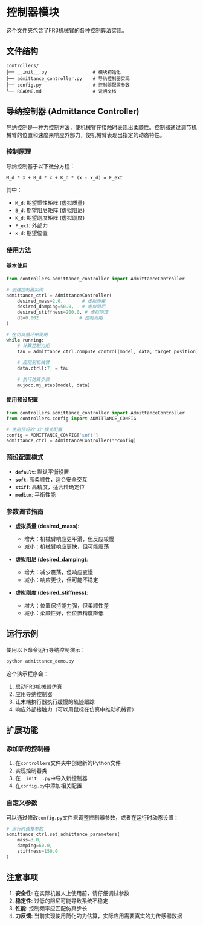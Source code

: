 # 控制器模块

这个文件夹包含了FR3机械臂的各种控制算法实现。

## 文件结构

```
controllers/
├── __init__.py                 # 模块初始化
├── admittance_controller.py    # 导纳控制器实现
├── config.py                   # 控制器配置参数
└── README.md                   # 说明文档
```

## 导纳控制器 (Admittance Controller)

导纳控制是一种力控制方法，使机械臂在接触时表现出柔顺性。控制器通过调节机械臂的位置和速度来响应外部力，使机械臂表现出指定的动态特性。

### 控制原理

导纳控制基于以下微分方程：
```
M_d * ẍ + B_d * ẋ + K_d * (x - x_d) = F_ext
```

其中：
- `M_d`: 期望惯性矩阵 (虚拟质量)
- `B_d`: 期望阻尼矩阵 (虚拟阻尼)
- `K_d`: 期望刚度矩阵 (虚拟刚度)
- `F_ext`: 外部力
- `x_d`: 期望位置

### 使用方法

#### 基本使用

```python
from controllers.admittance_controller import AdmittanceController

# 创建控制器实例
admittance_ctrl = AdmittanceController(
    desired_mass=2.0,       # 虚拟质量
    desired_damping=50.0,   # 虚拟阻尼
    desired_stiffness=200.0, # 虚拟刚度
    dt=0.002               # 控制周期
)

# 在仿真循环中使用
while running:
    # 计算控制力矩
    tau = admittance_ctrl.compute_control(model, data, target_position)
    
    # 应用到机械臂
    data.ctrl[:7] = tau
    
    # 执行仿真步骤
    mujoco.mj_step(model, data)
```

#### 使用预设配置

```python
from controllers.admittance_controller import AdmittanceController
from controllers.config import ADMITTANCE_CONFIG

# 使用预设的"软"模式配置
config = ADMITTANCE_CONFIG['soft']
admittance_ctrl = AdmittanceController(**config)
```

### 预设配置模式

- **`default`**: 默认平衡设置
- **`soft`**: 高柔顺性，适合安全交互
- **`stiff`**: 高精度，适合精确定位
- **`medium`**: 平衡性能

### 参数调节指南

- **虚拟质量 (desired_mass)**:
  - 增大：机械臂响应更平滑，但反应较慢
  - 减小：机械臂响应更快，但可能震荡

- **虚拟阻尼 (desired_damping)**:
  - 增大：减少震荡，但响应变慢
  - 减小：响应更快，但可能不稳定

- **虚拟刚度 (desired_stiffness)**:
  - 增大：位置保持能力强，但柔顺性差
  - 减小：柔顺性好，但位置精度降低

## 运行示例

使用以下命令运行导纳控制演示：

```bash
python admittance_demo.py
```

这个演示程序会：
1. 启动FR3机械臂仿真
2. 应用导纳控制器
3. 让末端执行器执行缓慢的轨迹跟踪
4. 响应外部接触力（可以用鼠标在仿真中推动机械臂）

## 扩展功能

### 添加新的控制器

1. 在`controllers`文件夹中创建新的Python文件
2. 实现控制器类
3. 在`__init__.py`中导入新控制器
4. 在`config.py`中添加相关配置

### 自定义参数

可以通过修改`config.py`文件来调整控制器参数，或者在运行时动态设置：

```python
# 运行时调整参数
admittance_ctrl.set_admittance_parameters(
    mass=3.0,
    damping=60.0,
    stiffness=150.0
)
```

## 注意事项

1. **安全性**: 在实际机器人上使用前，请仔细调试参数
2. **稳定性**: 过低的阻尼可能导致系统不稳定
3. **性能**: 控制频率应匹配仿真步长
4. **力反馈**: 当前实现使用简化的力估算，实际应用需要真实的力传感器数据
